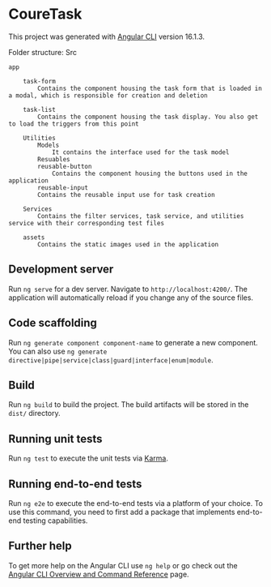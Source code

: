 # CoureTask

This project was generated with [Angular CLI](https://github.com/angular/angular-cli) version 16.1.3.

Folder structure:
Src

    app

        task-form
            Contains the component housing the task form that is loaded in a modal, which is responsible for creation and deletion

        task-list
            Contains the component housing the task display. You also get to load the triggers from this point

        Utilities
            Models
                It contains the interface used for the task model
            Resuables
            reusable-button
                Contains the component housing the buttons used in the application
            reusable-input
            Contains the reusable input use for task creation

        Services
            Contains the filter services, task service, and utilities service with their corresponding test files

        assets
            Contains the static images used in the application

## Development server

Run `ng serve` for a dev server. Navigate to `http://localhost:4200/`. The application will automatically reload if you change any of the source files.

## Code scaffolding

Run `ng generate component component-name` to generate a new component. You can also use `ng generate directive|pipe|service|class|guard|interface|enum|module`.

## Build

Run `ng build` to build the project. The build artifacts will be stored in the `dist/` directory.

## Running unit tests

Run `ng test` to execute the unit tests via [Karma](https://karma-runner.github.io).

## Running end-to-end tests

Run `ng e2e` to execute the end-to-end tests via a platform of your choice. To use this command, you need to first add a package that implements end-to-end testing capabilities.

## Further help

To get more help on the Angular CLI use `ng help` or go check out the [Angular CLI Overview and Command Reference](https://angular.io/cli) page.
